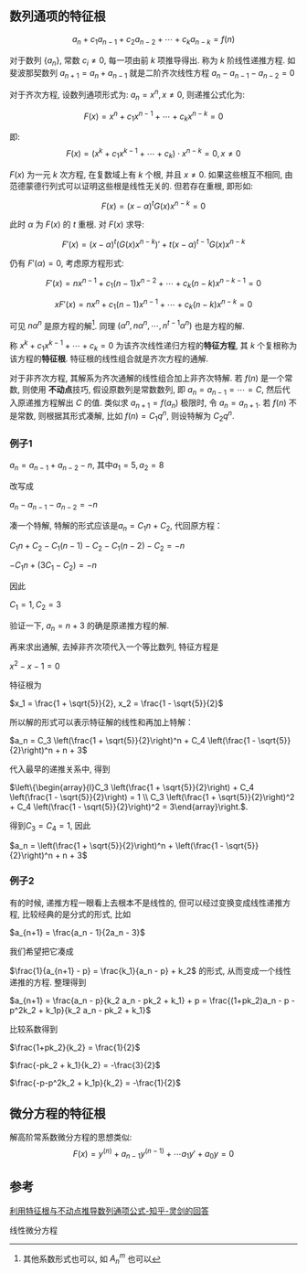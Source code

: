
## 数列通项的特征根

$$a_n+c_{1}a_{n-1}+c_{2}a_{n-2}+\cdots+c_{k}a_{n-k}=f(n)$$ 

对于数列 $\{a_{n}\}$, 常数 $c_{i}\not= 0$, 每一项由前 $k$ 项推导得出. 称为 $k$ 阶线性递推方程. 如斐波那契数列 $a_{n+1}=a_{n}+a_{n-1}$ 就是二阶齐次线性方程 $a_{n}-a_{n-1}-a_{n-2}=0$

对于齐次方程, 设数列通项形式为: $a_{n}=x^{n}, x\not=0$, 则递推公式化为:

$$F(x)=x^{n}+c_{1}x^{n-1}+\cdots+c_{k}x^{n-k}=0$$

即: $$F(x)=(x^{k}+c_{1}x^{k-1}+\cdots+c_{k})\cdot x^{n-k}=0, x\not=0$$

$F(x)$ 为一元 $k$ 次方程, 在复数域上有 $k$ 个根, 并且 $x\not=0$. 如果这些根互不相同, 由范德蒙德行列式可以证明这些根是线性无关的. 但若存在重根, 即形如:

$$F(x)=(x-\alpha)^{t}G(x)x^{n-k}=0$$

此时 $\alpha$ 为 $F(x)$ 的 $t$ 重根. 对 $F(x)$ 求导: 

$$F'(x)=(x-\alpha)^{t}(G(x)x^{n-k})'+t(x-\alpha)^{t-1}G(x)x^{n-k}$$

仍有 $F'(\alpha)=0$, 考虑原方程形式:

$$F'(x)=nx^{n-1}+c_{1}(n-1)x^{n-2}+\cdots+c_{k}(n-k)x^{n-k-1}=0$$

$$xF'(x)=nx^{n}+c_{1}(n-1)x^{n-1}+\cdots+c_{k}(n-k)x^{n-k}=0$$

可见 $n\alpha^{n}$ 是原方程的解[^1]. 同理 $(\alpha^{n},n\alpha^{n},\cdots,n^{t-1}\alpha^n)$ 也是方程的解.

[^1]: 其他系数形式也可以, 如 $A_n^m$ 也可以

称 $x^{k}+c_{1}x^{k-1}+\cdots+c_{k}=0$ 为该齐次线性递归方程的**特征方程**, 其 $k$ 个复根称为该方程的**特征根**. 特征根的线性组合就是齐次方程的通解.

对于非齐次方程, 其解系为齐次通解的线性组合加上非齐次特解. 若 $f(n)$ 是一个常数, 则使用 **不动点**技巧, 假设原数列是常数数列, 即 $a_{n}=a_{n-1}=\cdots=C$, 然后代入原递推方程解出 $C$ 的值. 类似求 $a_{n+1}=f(a_{n})$ 极限时, 令 $a_{n}=a_{n+1}$. 若 $f(n)$ 不是常数, 则根据其形式凑解, 比如 $f(n)=C_{1}q^{n}$, 则设特解为 $C_{2}q^{n}$.

### 例子1

$a_n = a_{n-1} + a_{n-2} - n$, 其中$a_1 = 5,  a_2 = 8$

改写成

$a_n - a_{n-1} - a_{n-2} = - n$

凑一个特解, 特解的形式应该是$a_n = C_1 n + C_2$, 代回原方程：

$C_1 n + C_2 - C_1 (n-1) - C_2 - C_1(n-2) - C_2 = -n$

$-C_1 n + (3C_1 - C_2) = -n$

因此

$C_1 = 1,  C_2 = 3$

验证一下, $a_n = n + 3$ 的确是原递推方程的解. 

再来求出通解, 去掉非齐次项代入一个等比数列, 特征方程是

$x^2 - x - 1 = 0$

特征根为

$x_1 = \frac{1 + \sqrt{5}}{2},  x_2 = \frac{1 - \sqrt{5}}{2}$

所以解的形式可以表示特征解的线性和再加上特解：

$a_n = C_3 \left(\frac{1 + \sqrt{5}}{2}\right)^n + C_4 \left(\frac{1 - \sqrt{5}}{2}\right)^n + n + 3$

代入最早的递推关系中, 得到

$\left\{\begin{array}{l}C_3 \left(\frac{1 + \sqrt{5}}{2}\right) + C_4 \left(\frac{1 - \sqrt{5}}{2}\right) = 1 \\ C_3 \left(\frac{1 + \sqrt{5}}{2}\right)^2 + C_4 \left(\frac{1 - \sqrt{5}}{2}\right)^2 = 3\end{array}\right.$.

得到$C_3 = C_4 = 1$, 因此

$a_n = \left(\frac{1 + \sqrt{5}}{2}\right)^n + \left(\frac{1 - \sqrt{5}}{2}\right)^n + n + 3$

### 例子2

有的时候, 递推方程一眼看上去根本不是线性的, 但可以经过变换变成线性递推方程, 比较经典的是分式的形式, 比如

$a_{n+1} = \frac{a_n - 1}{2a_n - 3}$ 

我们希望把它凑成

$\frac{1}{a_{n+1} - p} = \frac{k_1}{a_n - p} + k_2$ 的形式, 从而变成一个线性递推的方程. 整理得到

$a_{n+1} = \frac{a_n - p}{k_2 a_n - pk_2 + k_1} + p = \frac{(1+pk_2)a_n - p - p^2k_2 + k_1p}{k_2 a_n - pk_2 + k_1}$

比较系数得到

$\frac{1+pk_2}{k_2} = \frac{1}{2}$

$\frac{-pk_2 + k_1}{k_2} = -\frac{3}{2}$

$\frac{-p-p^2k_2 + k_1p}{k_2} = -\frac{1}{2}$


## 微分方程的特征根

解高阶常系数微分方程的思想类似: $$F(x)=y^{(n)}+a_{n-1}y^{(n-1)}+\cdots a_{1}y'+a_{0}y=0$$

## 参考

[利用特征根与不动点推导数列通项公式-知乎-灵剑的回答](https://www.zhihu.com/question/51662733/answer/126920544?utm_source=ZHShareTargetIDMore&utm_medium=social&utm_oi=1095759873433755648)

线性微分方程
